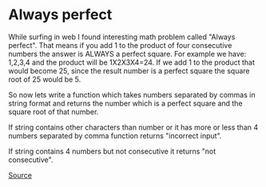 # Always perfect

While surfing in web I found interesting math problem called "Always perfect".
That means if you add 1 to the product of four consecutive numbers the answer
is ALWAYS a perfect square. For example we have: 1,2,3,4 and the product will
be 1X2X3X4=24. If we add 1 to the product that would become 25, since the result
number is a perfect square the square root of 25 would be 5.

So now lets write a function which takes numbers separated by commas in string
format and returns the number which is a perfect square and the square root of
that number.

If string contains other characters than number or it has more or less than 4
numbers separated by comma function returns "incorrect input".

If string contains 4 numbers but not consecutive it returns "not consecutive".

[Source](https://www.codewars.com/kata/55f3facb78a9fd5b26000036/train/python)